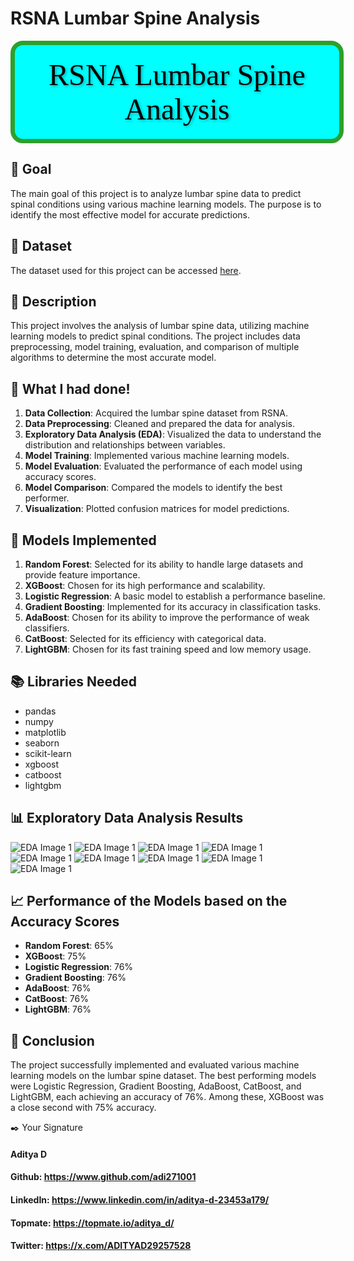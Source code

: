 # RSNA Lumbar Spine Analysis

<p style="font-family: 'Amiri', serif; font-size: 3rem; color: black; text-align: center; margin: 0; text-shadow: 2px 2px 4px rgba(0, 0, 0, 0.3); background-color: cyan; padding: 20px; border-radius: 20px; border: 7px solid #2ca02c; width: 95%;">RSNA Lumbar Spine Analysis</p>

## 🎯 Goal

The main goal of this project is to analyze lumbar spine data to predict spinal conditions using various machine learning models. The purpose is to identify the most effective model for accurate predictions.

## 🧵 Dataset

The dataset used for this project can be accessed [here](https://www.kaggle.com/competitions/rsna-2024-lumbar-spine-degenerative-classification/data). 

## 🧾 Description

This project involves the analysis of lumbar spine data, utilizing machine learning models to predict spinal conditions. The project includes data preprocessing, model training, evaluation, and comparison of multiple algorithms to determine the most accurate model.

## 🧮 What I had done!

1. **Data Collection**: Acquired the lumbar spine dataset from RSNA.
2. **Data Preprocessing**: Cleaned and prepared the data for analysis.
3. **Exploratory Data Analysis (EDA)**: Visualized the data to understand the distribution and relationships between variables.
4. **Model Training**: Implemented various machine learning models.
5. **Model Evaluation**: Evaluated the performance of each model using accuracy scores.
6. **Model Comparison**: Compared the models to identify the best performer.
7. **Visualization**: Plotted confusion matrices for model predictions.

## 🚀 Models Implemented

1. **Random Forest**: Selected for its ability to handle large datasets and provide feature importance.
2. **XGBoost**: Chosen for its high performance and scalability.
3. **Logistic Regression**: A basic model to establish a performance baseline.
4. **Gradient Boosting**: Implemented for its accuracy in classification tasks.
5. **AdaBoost**: Chosen for its ability to improve the performance of weak classifiers.
6. **CatBoost**: Selected for its efficiency with categorical data.
7. **LightGBM**: Chosen for its fast training speed and low memory usage.

## 📚 Libraries Needed

- pandas
- numpy
- matplotlib
- seaborn
- scikit-learn
- xgboost
- catboost
- lightgbm

## 📊 Exploratory Data Analysis Results

![EDA Image 1](https://github.com/adi271001/ML-Crate/blob/rsna-lumbar-spine-detection/RSNA%20Lumbar%20Spine%20Degenerative%20Classification/Images/__results___12_1.png?raw=true)
![EDA Image 1](https://github.com/adi271001/ML-Crate/blob/rsna-lumbar-spine-detection/RSNA%20Lumbar%20Spine%20Degenerative%20Classification/Images/__results___13_0.png?raw=true)
![EDA Image 1](https://github.com/adi271001/ML-Crate/blob/rsna-lumbar-spine-detection/RSNA%20Lumbar%20Spine%20Degenerative%20Classification/Images/__results___15_0.png?raw=true)
![EDA Image 1](https://github.com/adi271001/ML-Crate/blob/rsna-lumbar-spine-detection/RSNA%20Lumbar%20Spine%20Degenerative%20Classification/Images/__results___19_0.png?raw=true)
![EDA Image 1](https://github.com/adi271001/ML-Crate/blob/rsna-lumbar-spine-detection/RSNA%20Lumbar%20Spine%20Degenerative%20Classification/Images/__results___45_0.png?raw=true)
![EDA Image 1](https://github.com/adi271001/ML-Crate/blob/rsna-lumbar-spine-detection/RSNA%20Lumbar%20Spine%20Degenerative%20Classification/Images/__results___48_0.png?raw=true)
![EDA Image 1](https://github.com/adi271001/ML-Crate/blob/rsna-lumbar-spine-detection/RSNA%20Lumbar%20Spine%20Degenerative%20Classification/Images/__results___49_0.png?raw=true)
![EDA Image 1](https://github.com/adi271001/ML-Crate/blob/rsna-lumbar-spine-detection/RSNA%20Lumbar%20Spine%20Degenerative%20Classification/Images/__results___50_0.png?raw=true)
![EDA Image 1](https://github.com/adi271001/ML-Crate/blob/rsna-lumbar-spine-detection/RSNA%20Lumbar%20Spine%20Degenerative%20Classification/Images/__results___51_0.png?raw=true)


## 📈 Performance of the Models based on the Accuracy Scores

- **Random Forest**: 65%
- **XGBoost**: 75%
- **Logistic Regression**: 76%
- **Gradient Boosting**: 76%
- **AdaBoost**: 76%
- **CatBoost**: 76%
- **LightGBM**: 76%

## 📢 Conclusion

The project successfully implemented and evaluated various machine learning models on the lumbar spine dataset. The best performing models were Logistic Regression, Gradient Boosting, AdaBoost, CatBoost, and LightGBM, each achieving an accuracy of 76%. Among these, XGBoost was a close second with 75% accuracy.

✒️ Your Signature
 #### Aditya D

#### Github: https://www.github.com/adi271001

#### LinkedIn: https://www.linkedin.com/in/aditya-d-23453a179/

#### Topmate: https://topmate.io/aditya_d/

#### Twitter: https://x.com/ADITYAD29257528
